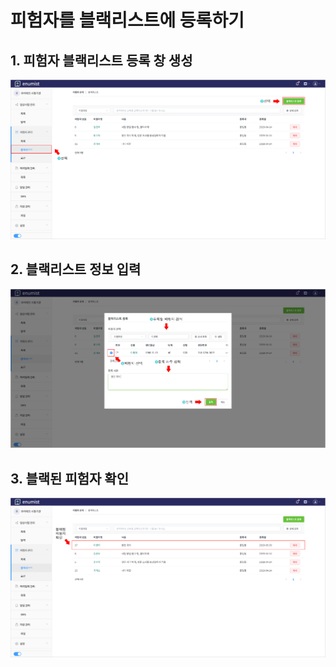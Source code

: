 # 피험자를 블랙리스트에 등록하기

## 1. 피험자 블랙리스트 등록 창 생성

![subject-blacklist-1](../img/subject-blacklist-1.png)

## 2. 블랙리스트 정보 입력

![subject-blacklist-2](../img/subject-blacklist-2.png)

## 3. 블랙된 피험자 확인

![subject-blacklist-3](../img/subject-blacklist-3.png)